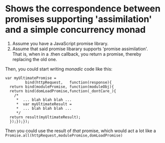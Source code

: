 
# Shows the correspondence between promises supporting 'assimilation' and a simple concurrency monad

1) Assume you have a JavaScript promise library.  
2) Assume that said promise libarary supports 'promise assimilation'.  
That is, when in a .then callback, you return a promise, thereby replacing the old one.  
  
Then, you could start writing *monadic* code like this:
```
var myUltimatePromise = 
         bind(httpRequest,   function(response){
  return bind(modulePromise, function(moduleObj){
  return bind(domLoadPromise,function(_dontCare_){
    /* 
     *  ... blah blah blah ... 
     *  var myUltimateResult = 
     *  ... blah blah blah ... 
     */
  return result(myUltimateResult);
  });});});
```

Then you could use the result of *that* promise, 
which would act a lot like a `Promise.all(httpRequest,modulePromise,domLoadPromise)`
